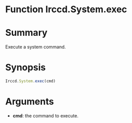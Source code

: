 # Function Irccd.System.exec

# Summary

Execute a system command.

# Synopsis

```javascript
Irccd.System.exec(cmd)
```

# Arguments

  - **cmd**: the command to execute.
